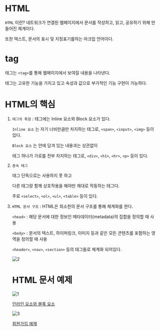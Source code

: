 # HTML
`HTML` 이란? 네트워크가 연결된 웹페이지에서 문서를 작성하고, 읽고, 공유하기 위해 만들어진 체계이다. 

또한 텍스트, 문서의 표시 및 지정표기를하는 마크업 언어이다.

# tag
태그는 `<tag>`를 통해 웹페이지에서 보여질 내용을 나타낸다. 

태그는 고유한 기능을 가지고 있고 속성과 값으로 부가적인 기능 구현이 가능하다.

# HTML의 핵심
1. `태그의 특징` : 태그에는 Inline 요소와 Block 요소가 있다.

   `Inline 요소` 는 자기 너비만큼만 차지하는 태그로, `<span>`, `<input>`, `<img>` 등이 있다.

   `Block 요소` 는 안에 담겨 있는 내용과는 상관없이

   태그 하나가 가로를 전부 차지하는 태그로, `<div>`, `<h1>`, `<hr>`, `<p>` 등이 있다. 
   
2. `종속 태그`

   태그 단독으로는 사용하지 못 하고 

   다른 태그랑 함께 상호작용을 해야만 제대로 작동하는 태그다.

   주로 `<select>`, `<ol>`, `<ul>`, `<table>` 등이 있다.

3. `HTML 문서 구조` : HTML은 최소한의 문서 구조를 통해 체계화를 한다.
   
   `<head>` : 해당 문서에 대한 정보인 메타데이터(metadata)의 집합을 정의할 때 사용

   `<body>` : 문서의 텍스트, 하이퍼링크, 이미지 등과 같은 모든 콘텐츠를 포함하는 영역을 정의할 때 사용

   `<header>`, `<nav>`, `<section>` 등의 태그들로 체계화 되어있다.
   
   ![2](https://github.com/skcy1515/Programming-Study/assets/140364849/fc6b750a-7838-4ba9-8a69-d60f9ef2539b)


   # HTML 문서 예제

   ![1](https://github.com/skcy1515/Programming-Study/assets/140364849/43b5156d-0c21-46f8-ac68-8b325309d5c8)
   
   [인라인 요소와 블록 요소](https://github.com/skcy1515/Programming-Study/blob/main/HTML%20%26%20CSS%20%26%20Javascript/HTML/01-tag.html)

   ![3](https://github.com/skcy1515/Programming-Study/assets/140364849/ee67eef7-fed4-47b5-b7cb-4f35838c73b7)

   [회원가입 예제](https://github.com/skcy1515/Programming-Study/blob/main/HTML%20%26%20CSS%20%26%20Javascript/HTML/02-singup.html)
